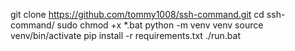 git clone https://github.com/tommy1008/ssh-command.git
cd ssh-command/
sudo chmod +x *.bat
python -m venv venv
source venv/bin/activate
pip install -r requirements.txt
./run.bat
